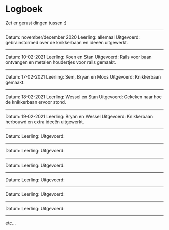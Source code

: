 # Logboek
Zet er gerust dingen tussen :)

---

Datum: november/december 2020
Leerling: allemaal
Uitgevoerd: gebrainstormed over de knikkerbaan en ideeën uitgewerkt.

---

Datum: 10-02-2021
Leerling: Koen en Stan
Uitgevoerd: Rails voor baan ontvangen en metalen houdertjes voor rails gemaakt.

---

Datum: 17-02-2021
Leerling: Sem, Bryan en Moos
Uitgevoerd: Knikkerbaan gemaakt.

---

Datum: 18-02-2021
Leerling: Wessel en Stan
Uitgevoerd: Gekeken naar hoe de knikkerbaan ervoor stond.

---

Datum: 19-02-2021
Leerling: Bryan en Wessel
Uitgevoerd: Knikkerbaan herbouwd en extra ideeën uitgewerkt.

---

Datum: 
Leerling:
Uitgevoerd:

---

Datum:
Leerling:
Uitgevoerd:

---

Datum:
Leerling:
Uitgevoerd:

---

Datum:
Leerling:
Uitgevoerd:

---

Datum:
Leerling:
Uitgevoerd:

---

Datum:
Leerling:
Uitgevoerd:

---
etc...
